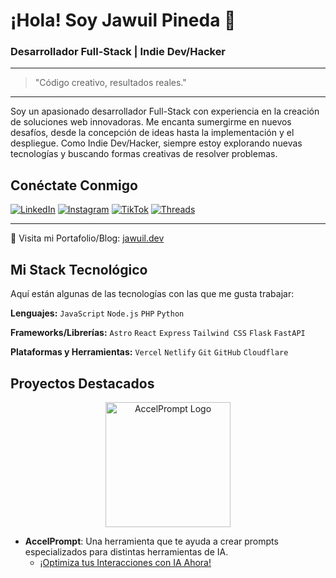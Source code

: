# ¡Hola! Soy Jawuil Pineda 👋

### Desarrollador Full-Stack | Indie Dev/Hacker

---

> "Código creativo, resultados reales."

---

Soy un apasionado desarrollador Full-Stack con experiencia en la creación de soluciones web innovadoras. Me encanta sumergirme en nuevos desafíos, desde la concepción de ideas hasta la implementación y el despliegue. Como Indie Dev/Hacker, siempre estoy explorando nuevas tecnologías y buscando formas creativas de resolver problemas.

## Conéctate Conmigo

[![LinkedIn](https://img.shields.io/badge/LinkedIn-0A66C2?style=for-the-badge&logo=linkedin&logoColor=white)](https://www.linkedin.com/in/jawuilp/)
[![Instagram](https://img.shields.io/badge/Instagram-E4405F?style=for-the-badge&logo=instagram&logoColor=white)](https://www.instagram.com/jawuil.p/)
[![TikTok](https://img.shields.io/badge/TikTok-000000?style=for-the-badge&logo=tiktok&logoColor=white)](https://www.tiktok.com/@jawuilp)
[![Threads](https://img.shields.io/badge/Threads-000000?style=for-the-badge&logo=threads&logoColor=white)](https://www.threads.com/@jawuil.p)

---

🔗 Visita mi Portafolio/Blog: [jawuil.dev](https://jawuil.dev)

## Mi Stack Tecnológico

Aquí están algunas de las tecnologías con las que me gusta trabajar:

**Lenguajes:**
`JavaScript` `Node.js` `PHP` `Python`

**Frameworks/Librerías:**
`Astro` `React` `Express` `Tailwind CSS` `Flask` `FastAPI`

**Plataformas y Herramientas:**
`Vercel` `Netlify` `Git` `GitHub` `Cloudflare`

## Proyectos Destacados

<p align="center">
  <img src="/public/@accelprompt.jpeg" alt="AccelPrompt Logo" width="200"/>
</p>

*   **AccelPrompt**: Una herramienta que te ayuda a crear prompts especializados para distintas herramientas de IA.
    *   [¡Optimiza tus Interacciones con IA Ahora!](https://accelprompt.xyz/)
